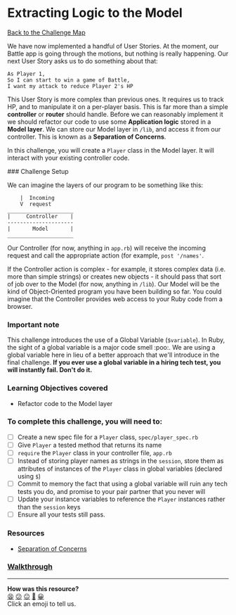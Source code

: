 # Extracting Logic to the Model

[Back to the Challenge Map](README.md)

We have now implemented a handful of User Stories. At the moment, our Battle app is going through the motions, but nothing is really happening. Our next User Story asks us to do something about that:

```
As Player 1,
So I can start to win a game of Battle,
I want my attack to reduce Player 2's HP
```

This User Story is more complex than previous ones. It requires us to track HP, and to manipulate it on a per-player basis. This is far more than a simple **controller** or **router** should handle. Before we can reasonably implement it we should refactor our code to use some **Application logic** stored in a **Model layer**. We can store our Model layer in `/lib`, and access it from our controller. This is known as a **Separation of Concerns**.

In this challenge, you will create a `Player` class in the Model layer. It will interact with your existing controller code.

### Challenge Setup

We can imagine the layers of our program to be something like this:

```
    |  Incoming
    V  request
_____________________
|     Controller    |
---------------------
|       Model       |
_____________________
```

Our Controller (for now, anything in `app.rb`) will receive the incoming request and call the appropriate action (for example, `post '/names'`.

If the Controller action is complex - for example, it stores complex data (i.e. more than simple strings) or creates new objects - it should pass that sort of job over to the Model (for now, anything in `/lib`). Our Model will be the kind of Object-Oriented program you have been building so far. You could imagine that the Controller provides web access to your Ruby code from a browser.

### Important note

This challenge introduces the use of a Global Variable (`$variable`). In Ruby, the sight of a global variable is a major code smell :poo:. We are using a global variable here in lieu of a better approach that we'll introduce in the final challenge. **If you ever use a global variable in a hiring tech test, you will instantly fail. Don't do it.**

### Learning Objectives covered
- Refactor code to the Model layer

### To complete this challenge, you will need to:

- [ ] Create a new spec file for a `Player` class, `spec/player_spec.rb`
- [ ] Give `Player` a tested method that returns its name
- [ ] `require` the `Player` class in your controller file, `app.rb`
- [ ] Instead of storing player names as strings in the `session`, store them as attributes of instances of the `Player` class in global variables (declared using `$`)
- [ ] Commit to memory the fact that using a global variable will ruin any tech tests you do, and promise to your pair partner that you never will
- [ ] Update your instance variables to reference the `Player` instances rather than the `session` keys
- [ ] Ensure all your tests still pass.

### Resources

- [Separation of Concerns](https://en.wikipedia.org/wiki/Separation_of_concerns)

### [Walkthrough](walkthroughs/extracting_logic_to_the_model.md)

<!-- BEGIN GENERATED SECTION DO NOT EDIT -->

---

**How was this resource?**  
[😫](https://airtable.com/shrUJ3t7KLMqVRFKR?prefill_Repository=course&prefill_File=intro_to_the_web/extracting_logic_to_the_model.md&prefill_Sentiment=😫) [😕](https://airtable.com/shrUJ3t7KLMqVRFKR?prefill_Repository=course&prefill_File=intro_to_the_web/extracting_logic_to_the_model.md&prefill_Sentiment=😕) [😐](https://airtable.com/shrUJ3t7KLMqVRFKR?prefill_Repository=course&prefill_File=intro_to_the_web/extracting_logic_to_the_model.md&prefill_Sentiment=😐) [🙂](https://airtable.com/shrUJ3t7KLMqVRFKR?prefill_Repository=course&prefill_File=intro_to_the_web/extracting_logic_to_the_model.md&prefill_Sentiment=🙂) [😀](https://airtable.com/shrUJ3t7KLMqVRFKR?prefill_Repository=course&prefill_File=intro_to_the_web/extracting_logic_to_the_model.md&prefill_Sentiment=😀)  
Click an emoji to tell us.

<!-- END GENERATED SECTION DO NOT EDIT -->
